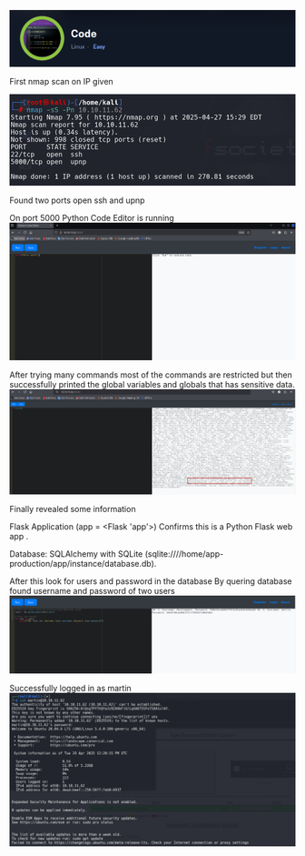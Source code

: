 ![alt text](image.png)

First nmap scan on IP given

![alt text](image-1.png)

Found two ports open ssh and upnp 

On port 5000 Python Code Editor is running 
![alt text](image-2.png)


After trying many commands most of the commands are restricted but then successfully printed the global variables and globals that has sensitive data.
![alt text](image-3.png)

Finally revealed some information 

Flask Application (app = <Flask 'app'>)
Confirms this is a Python Flask web app .

Database:
SQLAlchemy with SQLite (sqlite:////home/app-production/app/instance/database.db).

After this look for users and password in the database
By quering database found username and password of two users
![alt text](image-4.png)

Successfully logged in as martin 
![alt text](image-5.png)








